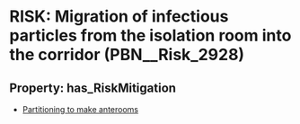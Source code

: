 # RISK: __Migration of infectious particles from the isolation room into the corridor__ (PBN__Risk_2928)

## Property: has_RiskMitigation

* [Partitioning to make anterooms](PBN__Mitigation_1109)

